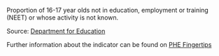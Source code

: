 Proportion of 16-17 year olds not in education, employment or training (NEET) or whose activity is not known.

Source: <a href="https://www.gov.uk/government/publications/neet-and-participation-local-authority-figures" target="_blank">Department for Education</a>

Further information about the indicator can be found on <a href="https://fingertips.phe.org.uk/search/93203" target="_blank">PHE Fingertips</a>

